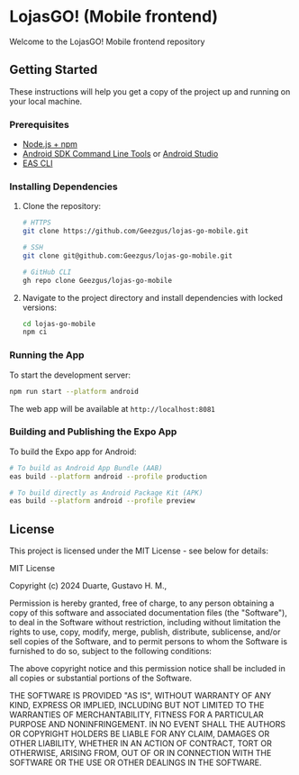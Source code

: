 # LojasGO! (Mobile frontend)

Welcome to the LojasGO! Mobile frontend repository

## Getting Started

These instructions will help you get a copy of the project up and running on your local machine.

### Prerequisites

- [Node.js + npm](https://nodejs.org/en/download/package-manager)
- [Android SDK Command Line Tools](https://developer.android.com/tools) or [Android Studio](https://developer.android.com/studio)
- [EAS CLI](https://docs.expo.dev/build/setup/#install-the-latest-eas-cli)

### Installing Dependencies

1. Clone the repository:

   ```bash
   # HTTPS
   git clone https://github.com/Geezgus/lojas-go-mobile.git

   # SSH
   git clone git@github.com:Geezgus/lojas-go-mobile.git

   # GitHub CLI
   gh repo clone Geezgus/lojas-go-mobile
   ```

2. Navigate to the project directory and install dependencies with locked versions:
   ```bash
   cd lojas-go-mobile
   npm ci
   ```

### Running the App

To start the development server:

```bash
npm run start --platform android
```

The web app will be available at `http://localhost:8081`

### Building and Publishing the Expo App

To build the Expo app for Android:

```bash
# To build as Android App Bundle (AAB)
eas build --platform android --profile production

# To build directly as Android Package Kit (APK)
eas build --platform android --profile preview
```

## License

This project is licensed under the MIT License - see below for details:

MIT License

Copyright (c) 2024 Duarte, Gustavo H. M.,

Permission is hereby granted, free of charge, to any person obtaining a copy
of this software and associated documentation files (the "Software"), to deal
in the Software without restriction, including without limitation the rights
to use, copy, modify, merge, publish, distribute, sublicense, and/or sell
copies of the Software, and to permit persons to whom the Software is
furnished to do so, subject to the following conditions:

The above copyright notice and this permission notice shall be included in all
copies or substantial portions of the Software.

THE SOFTWARE IS PROVIDED "AS IS", WITHOUT WARRANTY OF ANY KIND, EXPRESS OR
IMPLIED, INCLUDING BUT NOT LIMITED TO THE WARRANTIES OF MERCHANTABILITY,
FITNESS FOR A PARTICULAR PURPOSE AND NONINFRINGEMENT. IN NO EVENT SHALL THE
AUTHORS OR COPYRIGHT HOLDERS BE LIABLE FOR ANY CLAIM, DAMAGES OR OTHER
LIABILITY, WHETHER IN AN ACTION OF CONTRACT, TORT OR OTHERWISE, ARISING FROM,
OUT OF OR IN CONNECTION WITH THE SOFTWARE OR THE USE OR OTHER DEALINGS IN THE
SOFTWARE.
